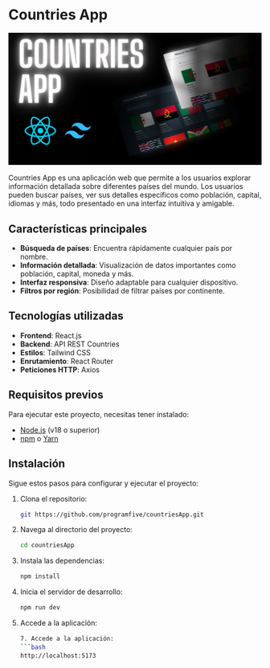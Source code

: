 # **Countries App**
![Mockup de la aplicación](/public/countries-app.png)

Countries App es una aplicación web que permite a los usuarios explorar información detallada sobre diferentes países del mundo. Los usuarios pueden buscar países, ver sus detalles específicos como población, capital, idiomas y más, todo presentado en una interfaz intuitiva y amigable.

## **Características principales**
- **Búsqueda de países**: Encuentra rápidamente cualquier país por nombre.
- **Información detallada**: Visualización de datos importantes como población, capital, moneda y más.
- **Interfaz responsiva**: Diseño adaptable para cualquier dispositivo.
- **Filtros por región**: Posibilidad de filtrar países por continente.

## **Tecnologías utilizadas**
- **Frontend**: React.js
- **Backend**: API REST Countries
- **Estilos**: Tailwind CSS
- **Enrutamiento**: React Router
- **Peticiones HTTP**: Axios

## **Requisitos previos**
Para ejecutar este proyecto, necesitas tener instalado:
- [Node.js](https://nodejs.org/) (v18 o superior)
- [npm](https://www.npmjs.com/) o [Yarn](https://yarnpkg.com/)

## **Instalación**
Sigue estos pasos para configurar y ejecutar el proyecto:

1. Clona el repositorio:
    ```bash
    git https://github.com/programfive/countriesApp.git

2. Navega al directorio del proyecto:
   ```bash
   cd countriesApp
3. Instala las dependencias:
   ```bash
   npm install
4. Inicia el servidor de desarrollo:
   ```bash
   npm run dev
7. Accede a la aplicación:
   ```bash
   7. Accede a la aplicación:
   ```bash
   http://localhost:5173
